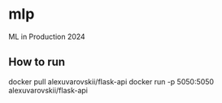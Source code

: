 # mlp
ML in Production 2024


## How to run 

docker pull alexuvarovskii/flask-api
docker run -p 5050:5050 alexuvarovskii/flask-api

